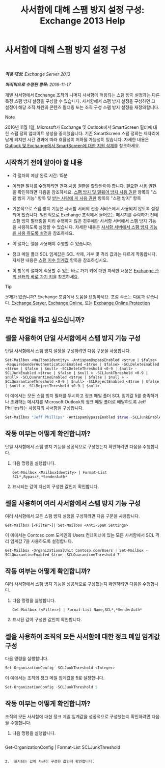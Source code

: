 ﻿---
title: '사서함에 대해 스팸 방지 설정 구성: Exchange 2013 Help'
TOCTitle: 사서함에 대해 스팸 방지 설정 구성
ms:assetid: 868d7fd8-e817-46ba-9b67-edf2f50b9494
ms:mtpsurl: https://technet.microsoft.com/ko-kr/library/Bb123559(v=EXCHG.150)
ms:contentKeyID: 50483589
ms.date: 05/22/2018
mtps_version: v=EXCHG.150
ms.translationtype: MT
---

# 사서함에 대해 스팸 방지 설정 구성

 

_**적용 대상:** Exchange Server 2013_

_**마지막으로 수정된 항목:** 2016-11-17_

개별 사서함에서 Exchange 조직의 나머지 사서함에 적용되는 스팸 방지 설정과는 다른 특정 스팸 방지 설정을 구성할 수 있습니다. 사서함에서 스팸 방지 설정을 구성하면 그 설정이 해당 조직 차원의 콘텐츠 필터링 또는 조직 구성 스팸 방지 설정을 재정의합니다.


> [!NOTE]
> 2016년 11월 1일, Microsoft가 Exchange 및 Outlook에서 SmartScreen 필터에 대한 스팸 정의 업데이트 생성을 중지했습니다. 기존 SmartScreen 스팸 정의는 제자리에 남게 되지만 시간 경과에 따라 효율성이 저하될 가능성이 있습니다. 자세한 내용은 <A href="https://go.microsoft.com/fwlink/p/?linkid=835894">Outlook 및 Exchange에서 SmartScreen에 대한 지원 삭제</A>를 참조하세요.



## 시작하기 전에 알아야 할 내용

  - 각 절차의 예상 완료 시간: 15분

  - 이러한 절차를 수행하려면 먼저 사용 권한을 할당받아야 합니다. 필요한 사용 권한을 확인하려면 다음을 참조하세요. [스팸 방지 및 맬웨어 방지 사용 권한](anti-spam-and-anti-malware-permissions-exchange-2013-help.md) 항목의 "스팸 방지 기능" 항목 및 [받는 사람에 게 사용 권한](recipients-permissions-exchange-2013-help.md) 항목의 "스팸 방지" 항목

  - 기본적으로 스팸 방지 기능은 사서함 서버의 전송 서비스에서 사용되지 않도록 설정되어 있습니다. 일반적으로 Exchange 조직에서 들어오는 메시지를 수락하기 전에 스팸 방지 필터링을 미리 수행하지 않은 경우에만 사서함 서버에서 스팸 방지 기능을 사용하도록 설정할 수 있습니다. 자세한 내용은 [사서함 서버에서 스팸 방지 기능을 사용 하도록 설정](enable-anti-spam-functionality-on-mailbox-servers-exchange-2013-help.md)을 참조하세요.

  - 이 절차는 셸을 사용해야 수행할 수 있습니다.

  - 정크 메일 폴더 SCL 임계값은 SCL 삭제, 거부 및 격리 값과는 다르게 작동합니다. 자세한 내용은 [스팸 지수 임계값](spam-confidence-level-threshold-exchange-2013-help.md) 항목을 참조하십시오.

  - 이 항목의 절차에 적용할 수 있는 바로 가기 키에 대한 자세한 내용은 [Exchange 관리 센터의 바로 가기 키](keyboard-shortcuts-in-the-exchange-admin-center-exchange-online-protection-help.md)을 참조하세요.


> [!TIP]
> 문제가 있습니까? Exchange 포럼에서 도움을 요청하세요. 포럼 주소는 다음과 같습니다. <A href="https://go.microsoft.com/fwlink/p/?linkid=60612">Exchange Server</A>, <A href="https://go.microsoft.com/fwlink/p/?linkid=267542">Exchange Online</A>, 또는 <A href="https://go.microsoft.com/fwlink/p/?linkid=285351">Exchange Online Protection</A>



## 무슨 작업을 하고 싶으십니까?

## 셸을 사용하여 단일 사서함에서 스팸 방지 기능 구성

단일 사서함에서 스팸 방지 설정을 구성하려면 다음 구문을 사용합니다.

    Set-Mailbox <MailboxIdentity> -AntispamBypassEnabled <$true | $false> -RequireSenderAuthenticationEnabled <$true | $false> -SCLDeleteEnabled <$true | $false | $null> -SCLDeleteThreshold <0-9 | $null> -SCLJunkEnabled <$true | $false | $null > -SCLJunkThreshold <0-9 | $null> -SCLQuarantineEnabled <$true | $false | $null > -SCLQuarantineThreshold <0-9 | $null> -SCLRejectEnabled <$true | $false | $null > -SCLRejectThreshold <0-9 | $null>

이 예에서는 모든 스팸 방지 필터를 무시하고 정크 메일 폴더 SCL 임계값 5를 충족하거나 초과하는 메시지를 Microsoft Outlook의 정크 메일 폴더로 배달하도록 Jeff Phillips라는 사용자의 사서함을 구성합니다.

```powershell
Set-Mailbox "Jeff Phillips" -AntispamBypassEnabled $true -SCLJunkEnabled $true -SCLJunkThreshold 4
```

## 작동 여부는 어떻게 확인합니까?

단일 사서함에서 스팸 방지 기능을 성공적으로 구성했는지 확인하려면 다음을 수행합니다.

1.  다음 명령을 실행합니다.
    
        Get-Mailbox <MailboxIdentity> | Format-List SCL*,Bypass*,*SenderAuth*

2.  표시되는 값이 자신이 구성한 값인지 확인합니다.

## 셸을 사용하여 여러 사서함에서 스팸 방지 기능 구성

여러 사서함에서 모든 스팸 방지 설정을 구성하려면 다음 구문을 사용합니다.

    Get-Mailbox [<Filter>]| Set-Mailbox <Anti-Spam Settings>

이 예에서는 Contoso.com 도메인의 Users 컨테이너에 있는 모든 사서함에서 SCL 격리 임계값 7을 사용하도록 설정합니다.

    Get-Mailbox -OrganizationalUnit Contoso.com/Users | Set-Mailbox -SCLQuarantineEnabled $true -SCLQuarantineThreshold 7

## 작동 여부는 어떻게 확인합니까?

여러 사서함에서 스팸 방지 기능을 성공적으로 구성했는지 확인하려면 다음을 수행합니다.

1.  다음 명령을 실행합니다.
    
        Get-Mailbox [<Filter>] | Format-List Name,SCL*,*SenderAuth*

2.  표시된 값이 구성한 값인지 확인합니다.

## 셸을 사용하여 조직의 모든 사서함에 대한 정크 메일 임계값 구성

다음 명령을 실행합니다.

```powershell
Set-OrganizationConfig -SCLJunkThreshold <Integer>
```

이 예에서는 조직의 정크 메일 임계값을 5로 설정합니다.

```powershell
Set-OrganizationConfig -SCLJunkThreshold 5
```

## 작동 여부는 어떻게 확인합니까?

조직의 모든 사서함에 대한 정크 메일 임계값을 성공적으로 구성했는지 확인하려면 다음을 수행합니다.

1.  다음 명령을 실행합니다.
    
    ```powershell
Get-OrganizationConfig | Format-List SCLJunkThreshold
```

2.  표시되는 값이 자신이 구성한 값인지 확인합니다.

